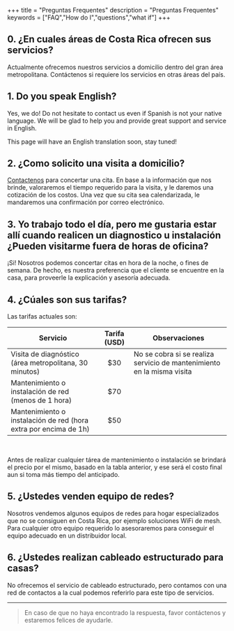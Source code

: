 +++
title = "Preguntas Frequentes"
description = "Preguntas Frequentes"
keywords = ["FAQ","How do I","questions","what if"]
+++

## 0. ¿En cuales áreas de Costa Rica ofrecen sus servicios?

Actualmente ofrecemos nuestros servicios a domicilio dentro del gran área metropolitana. Contáctenos si requiere los servicios en otras áreas del país.

## 1. Do you speak English?

Yes, we do! Do not hesitate to contact us even if Spanish is not your native language. We will be glad to help you and provide
great support and service in English.

This page will have an English translation soon, stay tuned!

## 2. ¿Como solicito una visita a domicilio?

[Contactenos](/contact/) para concertar una cita. En base a la información que nos brinde, valoraremos el tiempo requerido para
la visita, y le daremos una cotización de los costos. Una vez que su cita sea calendarizada, le mandaremos una confirmación por correo electrónico.

## 3. Yo trabajo todo el día, pero me gustaria estar allí cuando realicen un diagnostico u instalación ¿Pueden visitarme fuera de horas de oficina?

¡Si! Nosotros podemos concertar citas en hora de la noche, o fines de semana. De hecho, es nuestra preferencia que el cliente se
encuentre en la casa, para proveerle la explicación y asesoría adecuada.

## 4. ¿Cúales son sus tarifas?

Las tarifas actuales son:

| Servicio                                                | Tarifa (USD) | Observaciones       |
| ------------------------------------------------------- |:------------:| ------------------- |
| Visita de diagnóstico (área metropolitana, 30 minutos)  |          $30 | No se cobra si se realiza servicio de mantenimiento en la misma visita  |
| Mantenimiento o instalación de red (menos de 1 hora)    |          $70 |  |
| Mantenimiento o instalación de red (hora extra por encima de 1h)  |         $50 |  |

<br>

Antes de realizar cualquier tárea de mantenimiento o instalación se brindará el
precio por el mismo, basado en la tabla anterior, y ese será el costo final aun si toma más tiempo del anticipado.

## 5. ¿Ustedes venden equipo de redes?

Nosotros vendemos algunos equipos de redes para hogar especializados que no se consiguen en Costa Rica, por
ejemplo soluciones WiFi de mesh. Para cualquier otro equipo requerido lo asesoraremos para conseguir
el equipo adecuado en un distribuidor local.

## 6. ¿Ustedes realizan cableado estructurado para casas?

No ofrecemos el servicio de cableado estructurado, pero contamos con una red de contactos a la
cual podemos referirlo para este tipo de servicios.

---

> En caso de que no haya encontrado la respuesta, favor contáctenos y estaremos felices de ayudarle.
